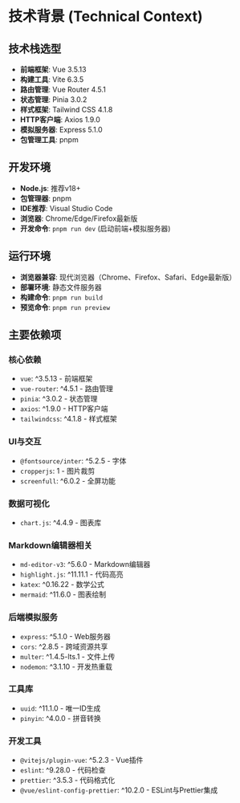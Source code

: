 # 技术背景 (Technical Context)

## 技术栈选型
- **前端框架**: Vue 3.5.13
- **构建工具**: Vite 6.3.5
- **路由管理**: Vue Router 4.5.1
- **状态管理**: Pinia 3.0.2
- **样式框架**: Tailwind CSS 4.1.8
- **HTTP客户端**: Axios 1.9.0
- **模拟服务器**: Express 5.1.0
- **包管理工具**: pnpm

## 开发环境
- **Node.js**: 推荐v18+
- **包管理器**: pnpm
- **IDE推荐**: Visual Studio Code
- **浏览器**: Chrome/Edge/Firefox最新版
- **开发命令**: `pnpm run dev` (启动前端+模拟服务器)

## 运行环境
- **浏览器兼容**: 现代浏览器（Chrome、Firefox、Safari、Edge最新版）
- **部署环境**: 静态文件服务器
- **构建命令**: `pnpm run build`
- **预览命令**: `pnpm run preview`

## 主要依赖项
### 核心依赖
- `vue`: ^3.5.13 - 前端框架
- `vue-router`: ^4.5.1 - 路由管理
- `pinia`: ^3.0.2 - 状态管理
- `axios`: ^1.9.0 - HTTP客户端
- `tailwindcss`: ^4.1.8 - 样式框架

### UI与交互
- `@fontsource/inter`: ^5.2.5 - 字体
- `cropperjs`: 1 - 图片裁剪
- `screenfull`: ^6.0.2 - 全屏功能

### 数据可视化
- `chart.js`: ^4.4.9 - 图表库

### Markdown编辑器相关
- `md-editor-v3`: ^5.6.0 - Markdown编辑器
- `highlight.js`: ^11.11.1 - 代码高亮
- `katex`: ^0.16.22 - 数学公式
- `mermaid`: ^11.6.0 - 图表绘制

### 后端模拟服务
- `express`: ^5.1.0 - Web服务器
- `cors`: ^2.8.5 - 跨域资源共享
- `multer`: ^1.4.5-lts.1 - 文件上传
- `nodemon`: ^3.1.10 - 开发热重载

### 工具库
- `uuid`: ^11.1.0 - 唯一ID生成
- `pinyin`: ^4.0.0 - 拼音转换

### 开发工具
- `@vitejs/plugin-vue`: ^5.2.3 - Vue插件
- `eslint`: ^9.28.0 - 代码检查
- `prettier`: ^3.5.3 - 代码格式化
- `@vue/eslint-config-prettier`: ^10.2.0 - ESLint与Prettier集成 